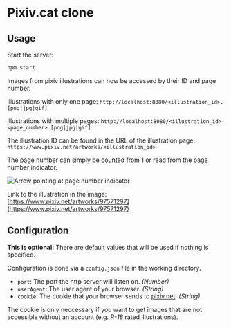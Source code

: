 # Pixiv.cat clone

## Usage

Start the server:

```bash
npm start
```

Images from pixiv illustrations can now be accessed by their ID and page number.

Illustrations with only one page: `http://localhost:8080/<illustration_id>.[png|jpg|gif]`

Illustrations with multiple pages: `http://localhost:8080/<illustration_id>-<page_number>.[png|jpg|gif]`

The illustration ID can be found in the URL of the illustration page.
`https://www.pixiv.net/artworks/<illustration_id>`

The page number can simply be counted from 1 or read from the page number indicator.

![Arrow pointing at page number indicator](https://user-images.githubusercontent.com/61058098/163426735-dfe5928c-a5f5-4d1a-bea3-029b71606eac.png)

Link to the illustration in the image: [https://www.pixiv.net/artworks/97571297](https://www.pixiv.net/artworks/97571297)

## Configuration

__This is optional:__ There are default values that will be used if nothing is specified.

Configuration is done via a `config.json` file in the working directory.

- `port`: The port the http server will listen on. *(Number)*
- `userAgent`: The user agent of your browser. *(String)*
- `cookie`: The cookie that your browser sends to [pixiv.net](https://www.pixiv.net/). *(String)*

The cookie is only neccessary if you want to get images that are not accessible without an account (e.g. *R-18* rated illustrations).
